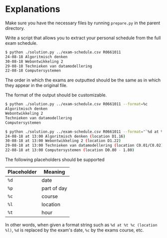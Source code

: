 # Explanations

Make sure you have the necessary files by running `prepare.py` in the parent directory.

Write a script that allows you to extract your personal schedule from the full exam schedule.

```bash
$ python ./solution.py ../exam-schedule.csv R0661011
24-08-18 Algoritmisch denken
30-08-18 Webontwikkeling 2
29-08-18 Technieken van datamodellering
22-08-18 Computersystemen
```

The order in which the exams are outputted should be the same as in which they appear in the
original file.

The format of the output should be customizable.

```bash
$ python ./solution.py ../exam-schedule.csv R0661011 --format=%c
Algoritmisch denken
Webontwikkeling 2
Technieken van datamodellering
Computersystemen

$ python ./solution.py ../exam-schedule.csv R0661011 --format="`%d at %t %c (location %l)`"
24-08-18 at 13:00 Algoritmisch denken (location D1.16)
30-08-18 at 13:00 Webontwikkeling 2 (location D1.22)
29-08-18 at 13:00 Technieken van datamodellering (location C0.01/C0.02)
22-08-18 at 13:00 Computersystemen (location D0.80 - 1.80)
```

The following placeholders should be supported

<center>

| Placeholder | Meaning |
|-|-|
| `%d` | date |
| `%p` | part of day |
| `%c` | course |
| `%l` | location |
| `%t` | hour |

</center>

In other words, when given a format string such as `%d at %t %c (location %l)`,
`%d` is replaced by the exam's date, `%c` by the exams course, etc.
